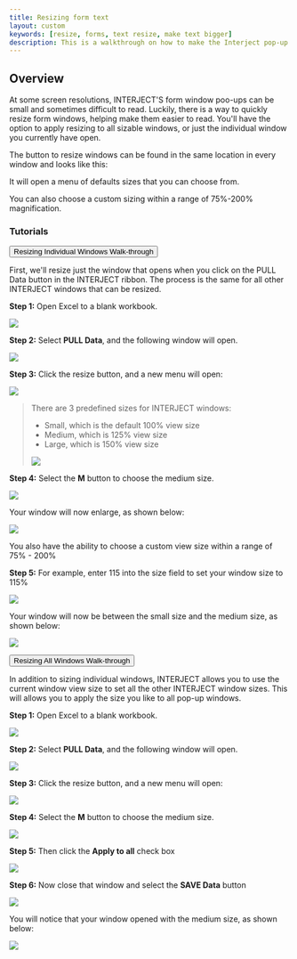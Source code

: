```yaml
---
title: Resizing form text
layout: custom
keywords: [resize, forms, text resize, make text bigger]
description: This is a walkthrough on how to make the Interject pop-up windows text larger
---
```


## Overview

At some screen resolutions, INTERJECT'S form window poo-ups can be small and sometimes difficult to read. Luckily, there is a way to quickly resize form windows, helping make them easier to read. You'll have the option to apply resizing to all sizable windows, or just the individual window you currently have open.

The button to resize windows can be found in the same location in every window and looks like this:

It will open a menu of defaults sizes that you can choose from.

You can also choose a custom sizing within a range of 75%-200% magnification.

### Tutorials

<button class="collapsible">Resizing Individual Windows Walk-through</button>
<div markdown="1" class="panel">

First, we'll resize just the window that opens when you click on the PULL Data button in the INTERJECT ribbon. The process is the same for all other INTERJECT windows that can be resized. 

**Step 1:** Open Excel to a blank workbook.

![](/images/Resizing-Form-Windows/01.png)
<br>

**Step 2:** Select **PULL Data**, and the following window will open.

![](/images/Resizing-Form-Windows/02.png)
<br>

**Step 3:** Click the resize button, and a new menu will open:

![](/images/Resizing-Form-Windows/03.png)
<br>

> There are 3 predefined sizes for INTERJECT windows:
>
> * Small, which is the default 100% view size
> * Medium, which is 125% view size
> * Large, which is 150% view size
>
> ![](/images/Resizing-Form-Windows/04.png)
> <br>

**Step 4:** Select the **M** button to choose the medium size.

![](/images/Resizing-Form-Windows/05.png)
<br>

Your window will now enlarge, as shown below:

![](/images/Resizing-Form-Windows/06.png)
<br>

You also have the ability to choose a custom view size within a range of 75% - 200%

**Step 5:** For example, enter 115 into the size field to set your window size to 115%

![](/images/Resizing-Form-Windows/07.png)
<br>

Your window will now be between the small size and the medium size, as shown below:

![](/images/Resizing-Form-Windows/08.png)
<br>
</div>

<button class="collapsible">Resizing All Windows Walk-through</button>
<div markdown="1" class="panel">

In addition to sizing individual windows, INTERJECT allows you to use the current window view size to set all the other INTERJECT window sizes. This will allows you to apply the size you like to all pop-up windows.

**Step 1:** Open Excel to a blank workbook.

![](/images/Resizing-Form-Windows/01.png)
<br>

**Step 2:** Select **PULL Data**, and the following window will open.

![](/images/Resizing-Form-Windows/02.png)
<br>

**Step 3:** Click the resize button, and a new menu will open:

![](/images/Resizing-Form-Windows/03.png)
<br>

**Step 4:** Select the **M** button to choose the medium size.

![](/images/Resizing-Form-Windows/05.png)
<br>

**Step 5:** Then click the **Apply to all** check box

![](/images/Resizing-Form-Windows/09.png)
<br>

**Step 6:** Now close that window and select the **SAVE Data** button

![](/images/Resizing-Form-Windows/10.png)
<br>

You will notice that your window opened with the medium size, as shown below:

![](/images/Resizing-Form-Windows/11.png)
<br>
</div>
